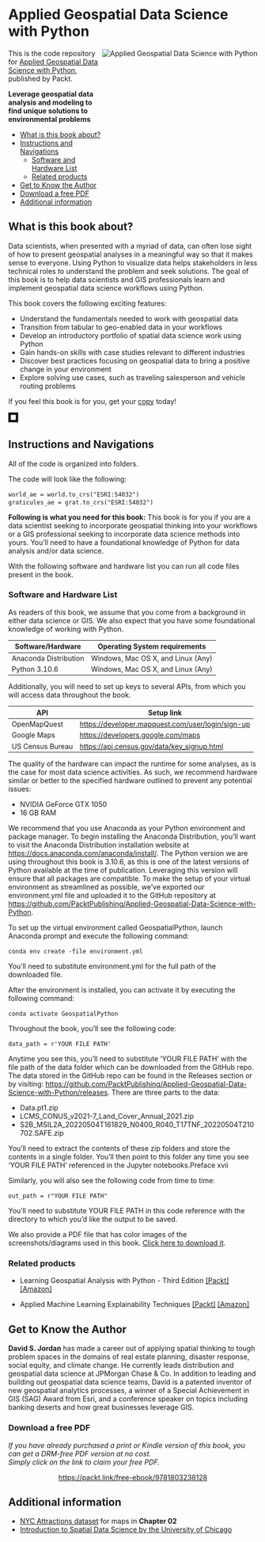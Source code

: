 # Applied Geospatial Data Science with Python		

<a href="https://www.packtpub.com/product/applied-geospatial-data-science-with-python/9781803238128?utm_source=github&utm_medium=repository&utm_campaign=9781803238128"><img src="https://static.packt-cdn.com/products/9781803238128/cover/smaller" alt="Applied Geospatial Data Science with Python" height="256px" align="right"></a>

This is the code repository for [Applied Geospatial Data Science with Python](https://www.packtpub.com/product/applied-geospatial-data-science-with-python/9781803238128?utm_source=github&utm_medium=repository&utm_campaign=9781803238128), published by Packt.

**Leverage geospatial data analysis and modeling to find unique solutions to environmental problems**

- [What is this book about?](#what-is-this-book-about)
- [Instructions and Navigations](#instructions-and-navigations)
    - [Software and Hardware List](#software-and-hardware-list)
    - [Related products](#related-products)
- [Get to Know the Author](#get-to-know-the-author)
- [Download a free PDF](#download-a-free-pdf)
- [Additional information](#additional-information)

## What is this book about?
Data scientists, when presented with a myriad of data, can often lose sight of how to present geospatial analyses in a meaningful way so that it makes sense to everyone. Using Python to visualize data helps stakeholders in less technical roles to understand the problem and seek solutions. The goal of this book is to help data scientists and GIS professionals learn and implement geospatial data science workflows using Python.

This book covers the following exciting features: 
* Understand the fundamentals needed to work with geospatial data
* Transition from tabular to geo-enabled data in your workflows
* Develop an introductory portfolio of spatial data science work using Python
* Gain hands-on skills with case studies relevant to different industries
* Discover best practices focusing on geospatial data to bring a positive change in your environment
* Explore solving use cases, such as traveling salesperson and vehicle routing problems

If you feel this book is for you, get your [copy](https://www.amazon.com/dp/B09NC5XJ6D) today!

<a href="https://www.packtpub.com/?utm_source=github&utm_medium=banner&utm_campaign=GitHubBanner"><img src="https://raw.githubusercontent.com/PacktPublishing/GitHub/master/GitHub.png" 
alt="https://www.packtpub.com/" border="5" /></a>


## Instructions and Navigations
All of the code is organized into folders.

The code will look like the following:
```
world_ae = world.to_crs("ESRI:54032")
graticules_ae = grat.to_crs("ESRI:54032")
```


**Following is what you need for this book:**
This book is for you if you are a data scientist seeking to incorporate geospatial thinking into your workflows or a GIS professional seeking to incorporate data science methods into yours. You’ll need to have a foundational knowledge of Python for data analysis and/or data science.	

With the following software and hardware list you can run all code files present in the book.

### Software and Hardware List

As readers of this book, we assume that you come from a background in either data science or GIS.
We also expect that you have some foundational knowledge of working with Python.

| Software/Hardware                      | Operating System requirements      |
| ------------------------------------   | -----------------------------------|
| Anaconda Distribution                  | Windows, Mac OS X, and Linux (Any) |                                                            
| Python 3.10.6                          | Windows, Mac OS X, and Linux (Any) |

Additionally, you will need to set up keys to several APIs, from which you will access data throughout
the book.

| API              | Setup link                                        |
| ---------------- | --------------------------------------------------|
| OpenMapQuest     | https://developer.mapquest.com/user/login/sign-up |
| Google Maps      | https://developers.google.com/maps                |
| US Census Bureau | https://api.census.gov/data/key_signup.html       |

The quality of the hardware can impact the runtime for some analyses, as is the case for most data
science activities. As such, we recommend hardware similar or better to the specified hardware outlined
to prevent any potential issues:
* NVIDIA GeForce GTX 1050
* 16 GB RAM

We recommend that you use Anaconda as your Python environment and package manager. To begin
installing the Anaconda Distribution, you’ll want to visit the Anaconda Distribution installation website
at https://docs.anaconda.com/anaconda/install/. The Python version we are using
throughout this book is 3.10.6, as this is one of the latest versions of Python available at the time of
publication. Leveraging this version will ensure that all packages are compatible. To make the setup
of your virtual environment as streamlined as possible, we’ve exported our environment.yml
file and uploaded it to the GitHub repository at https://github.com/PacktPublishing/Applied-Geospatial-Data-Science-with-Python.

To set up the virtual environment called GeospatialPython, launch Anaconda prompt and execute the following command:
```
conda env create -file environment.yml
```

You’ll need to substitute environment.yml for the full path of the downloaded file.

After the environment is installed, you can activate it by executing the following command:

```
conda activate GeospatialPython
```

Throughout the book, you’ll see the following code:
```
data_path = r'YOUR FILE PATH'
```

Anytime you see this, you’ll need to substitute ‘YOUR FILE PATH’ with the file path of the data folder
which can be downloaded from the GitHub repo. The data stored in the GitHub repo can be found
in the Releases section or by visiting: https://github.com/PacktPublishing/Applied-Geospatial-Data-Science-with-Python/releases. There are three parts to the data:

* Data.pt1.zip
* LCMS_CONUS_v2021-7_Land_Cover_Annual_2021.zip
* S2B_MSIL2A_20220504T161829_N0400_R040_T17TNF_20220504T210702.SAFE.zip

You’ll need to extract the contents of these zip folders and store the contents in a single folder. You’ll
then point to this folder any time you see ‘YOUR FILE PATH’ referenced in the Jupyter notebooks.Preface xvii

Similarly, you will also see the following code from time to time:
```
out_path = r"YOUR FILE PATH"
```
You’ll need to substitute YOUR FILE PATH in this code reference with the directory to which you’d like the output to be saved.

We also provide a PDF file that has color images of the screenshots/diagrams used in this book. [Click here to download it](https://packt.link/AN9bG).

### Related products
* Learning Geospatial Analysis with Python - Third Edition [[Packt]](https://www.packtpub.com/product/learning-geospatial-analysis-with-python-third-edition/9781789959277) [[Amazon]](https://www.amazon.com/dp/1789959276)

* Applied Machine Learning Explainability Techniques [[Packt]](https://www.packtpub.com/product/limitless-analytics-with-azure-synapse/9781800205659) [[Amazon]](https://www.amazon.com/dp/1803246154)

## Get to Know the Author
**David S. Jordan**
has made a career out of applying spatial thinking to tough problem spaces in the
domains of real estate planning, disaster response, social equity, and climate change. He currently
leads distribution and geospatial data science at JPMorgan Chase & Co. In addition to leading and
building out geospatial data science teams, David is a patented inventor of new geospatial analytics
processes, a winner of a Special Achievement in GIS (SAG) Award from Esri, and a conference
speaker on topics including banking deserts and how great businesses leverage GIS.

### Download a free PDF

 <i>If you have already purchased a print or Kindle version of this book, you can get a DRM-free PDF version at no cost.<br>Simply click on the link to claim your free PDF.</i>
<p align="center"> <a href="https://packt.link/free-ebook/9781803238128">https://packt.link/free-ebook/9781803238128 </a> </p>

## Additional information

* [NYC Attractions dataset](https://github.com/PacktPublishing/Applied-Geospatial-Data-Science-with-Python/releases/tag/AdtlBookData) for maps in **Chapter 02**
* [Introduction to Spatial Data Science by the University of Chicago](https://www.youtube.com/playlist?list=PLzREt6r1NenmFyTw8v2JZpEE4PZGNi5Ht)
